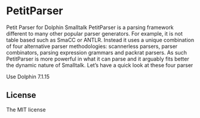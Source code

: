 # PetitParser
Petit Parser for Dolphin Smalltalk
 PetitParser is a parsing framework different to many other popular parser generators. For example, it is not table based such as SmaCC or ANTLR. Instead it uses a unique combination of four alternative parser methodologies: scannerless parsers, parser combinators, parsing expression grammars and packrat parsers. As such PetitParser is more powerful in what it can parse and it arguably fits better the dynamic nature of Smalltalk. Let’s have a quick look at these four parser
 
 
 Use   Dolphin 7.1.15
## License
The MIT license

